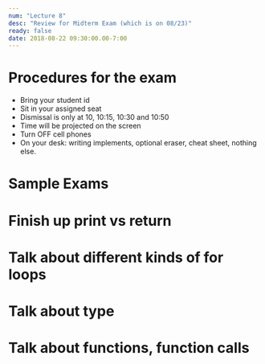 ```yaml
---
num: "Lecture 8"
desc: "Review for Midterm Exam (which is on 08/23)"
ready: false
date: 2018-08-22 09:30:00.00-7:00
---
```


# Procedures for the exam

* Bring your student id
* Sit in your assigned seat
* Dismissal is only at 10, 10:15, 10:30 and 10:50
* Time will be projected on the screen
* Turn OFF cell phones
* On your desk: writing implements, optional eraser, cheat sheet, nothing else.

# Sample Exams

# Finish up print vs return 

# Talk about different kinds of for loops

# Talk about type

# Talk about functions, function calls


